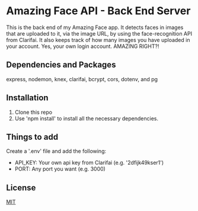 # Amazing Face API - Back End Server

This is the back end of my Amazing Face app.
It detects faces in images that are uploaded to it, via the image URL, by using the face-recognition API from Clarifai. 
It also keeps track of how many images you have uploaded in your account.
Yes, your own login account. AMAZING RIGHT?!

## Dependencies and Packages

express, nodemon, knex, clarifai, bcrypt, cors, dotenv, and pg

## Installation

1. Clone this repo
2. Use 'npm install' to install all the necessary dependencies.

## Things to add
Create a '.env' file and add the following:
 - API_KEY: Your own api key from Clarifai (e.g. '2dfijk49kser1')
 - PORT: Any port you want (e.g. 3000)



## License

[MIT](https://choosealicense.com/licenses/mit/)
